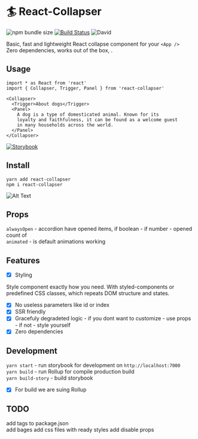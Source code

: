 # 🏄‍ React-Collapser

![npm bundle size](https://img.shields.io/bundlephobia/min/react-collapser?color=success&label=minified) [![Build Status](https://travis-ci.org/toastyboost/react-collapser.svg?branch=master)](https://travis-ci.org/toastyboost/react-collapser) ![David](https://img.shields.io/david/toastyboost/react-collapser?label=dependencies)

Basic, fast and lightweight React collapse component for your `<App />`  
Zero dependencies, works out of the box, .

## Usage

```
import * as React from 'react'
import { Collapser, Trigger, Panel } from 'react-collapser'

<Collapser>
  <Trigger>About dogs</Trigger>
  <Panel>
    A dog is a type of domesticated animal. Known for its
    loyalty and faithfulness, it can be found as a welcome guest
    in many households across the world.
  </Panel>
</Collapser>
```

[![Storybook](https://cdn.jsdelivr.net/gh/storybookjs/brand@master/badge/badge-storybook.svg)](https://toastyboost.github.io/react-collapser)

## Install

```
yarn add react-collapser
npm i react-collapser
```

![Alt Text](https://toastyboost.github.io/upload/react-collapser-demo.gif)

## Props

`alwaysOpen` - accordion have opened items, if boolean - if number - opened count of  
`animated` - is default animations working

## Features

- [x] Styling

Style component exactly how you need. With styled-components or predefined
CSS classes, which repeats DOM structure and states.

- [x] No useless parameters like id or index
- [x] SSR friendly
- [x] Gracefuly degradeted logic - if you dont want to customize - use props - if not - style yourself
- [x] Zero dependencies

## Development

`yarn start` - run storybook for development on `http://localhost:7000`  
`yarn build` - run Rollup for compile production build  
`yarn build-story` - build storybook

-[x] For build we are suing Rollup

## TODO

add tags to package.json  
add bages
add css files with ready styles
add disable props
